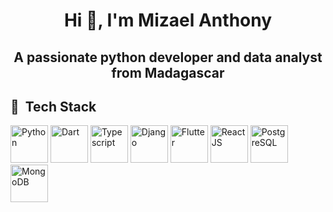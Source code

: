 <h1 align="center">Hi 👋, I'm Mizael Anthony</h1>
<h2 align="center">A passionate python developer and data analyst from Madagascar</h2>

<h2> 🚀 &nbsp;Tech Stack</h2>
<p align="left">
<img src="https://cdn.jsdelivr.net/gh/devicons/devicon/icons/python/python-original.svg"  alt="Python" width="60" height="60"/>
<img src="https://cdn.jsdelivr.net/gh/devicons/devicon/icons/dart/dart-original.svg"  alt="Dart" width="60" height="60"/>
<img src="https://cdn.jsdelivr.net/gh/devicons/devicon/icons/typescript/typescript-original.svg"  alt="Typescript" width="60" height="60"/>
<img src="https://cdn.jsdelivr.net/gh/devicons/devicon/icons/django/django-plain.svg" alt="Django" width="60" height="60" />
<img src="https://cdn.jsdelivr.net/gh/devicons/devicon/icons/flutter/flutter-original.svg" alt="Flutter"  width="60" height="60" />
<img src="https://cdn.jsdelivr.net/gh/devicons/devicon/icons/react/react-original.svg" alt="ReactJS" width="60" height="60" />
<img src="https://cdn.jsdelivr.net/gh/devicons/devicon/icons/postgresql/postgresql-original.svg" alt="PostgreSQL"  width="60" height="60" />
<img src="https://cdn.jsdelivr.net/gh/devicons/devicon/icons/mongodb/mongodb-original.svg" alt="MongoDB"  width="60" height="60" />
</p>
